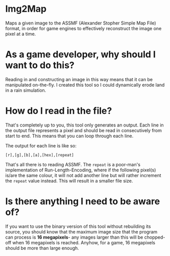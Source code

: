 # Img2Map

Maps a given image to the ASSMF (Alexander Stopher Simple Map File) format, in order for game engines to effectively reconstruct the image one pixel at a time.

# As a game developer, why should I want to do this?

Reading in and constructing an image in this way means that it can be manipulated on-the-fly. I created this tool so I could dynamically erode land in a rain simulation.

# How do I read in the file?

That's completely up to you, this tool only generates an output.
Each line in the output file represents a pixel and should be read in consecutively from start to end. This means that you can loop through each line.

The output for each line is like so:

    [r],[g],[b],[a],[hex],[repeat]
    
That's all there is to reading ASSMF.
The `repeat` is a poor-man's implementation of Run-Length-Encoding, where if the following pixel(s) is/are the same colour, it will not add another line but will rather increment the `repeat` value instead. This will result in a smaller file size.

# Is there anything I need to be aware of?

If you want to use the binary version of this tool without rebuilding its source, you should know that the maximum image size that the program can process is **16 megapixels**- any images larger than this will be chopped-off when 16 megapixels is reached. Anyhow, for a game, 16 megapixels should be more than large enough.
